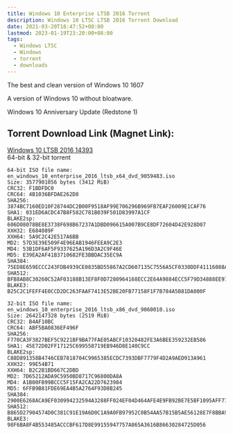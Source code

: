 ```yaml
---
title: Windows 10 Enterprise LTSB 2016 Torrent
description: Windows 10 LTSC LTSB 2016 Torrent Download
date: 2021-03-20T18:47:52+08:00
lastmod: 2023-01-19T23:20:00+08:00
tags:
  - Windows LTSC
  - Windows
  - torrent
  - downloads
---
```

The best and clean version of Windows 10 1607

A version of Windows 10 without bloatware.

Windows 10 Anniversary Update (Redstone 1)

## Torrent Download Link (Magnet Link):

[Windows 10 LTSB 2016 14393](magnet:?xt=urn:btih:FCFE32A99B765C178E894BDF6C2FBE95D3683145)\
64-bit & 32-bit torrent

```
64-bit ISO file name: en_windows_10_enterprise_2016_ltsb_x64_dvd_9059483.iso
Size: 3577901056 bytes (3412 MiB)
CRC32: F1BDFDC0
CRC64: 4B1036BFDAE262D8
SHA256: 3874BC7160ED10F28744DC2B00F9518AF99E706296B969FB7EAF26009E1CAF76
SHA1: 031ED6ACDC47B8F582C781B039F501D83997A1CF
BLAKE2sp: 606D08078BE8E3738F698B67237A1DBD096615A007B9CE8DF72604D42E928D07
XXH32: E684089F
XXH64: 5A9C2C42E517A6BB
MD2: 57D3E39E509F4E96EAB1946FEEA9C2E3
MD4: 53B1DF6AF5F9337625A196D3A2C9F46E
MD5: E39EA2AF41B3710682FE3BBDAC35EC9A
SHA384: 75ED8E659ECCC243FDB4939CE0835BD55867A2CD607135C7556A5CF0330DDF41116088A93EF23BAA31C104A20B52D97D
SHA512: BFB8AB8C30260C52AF03188B13EF8F0D7280964168ECC2E64A9884ECC5F79D34888EE975D4BAC38C642F13662CC1E8737EEC2F137EC78FB0FA80F620F14BAEE5
BLAKE3: B25C2C1FEFF4E0CCD2DC263FAAF7413E52BE20FB77158F1F7B784A5B81DA000F
```
```
32-bit ISO file name: en_windows_10_enterprise_2016_ltsb_x86_dvd_9060010.iso
Size: 2642147328 bytes (2519 MiB)
CRC32: B4AF10BC
CRC64: ABF5BA0836EF496F
SHA256: F770CA3F3827BEF5C9221BF9BA77FAE05ABCF10320482FE3A6BEE359232EB586
SHA1: 45E72D02FF17125C699558719EB946D8E140C9CC
BLAKE2sp: C88D891358B4746CEB7818704C9965385ECDC7393DBF7779F4D2A9AED913A961
XXH32: 99E54B71
XXH64: B2C2B1BD667C2DBD
MD2: 7D65212ADA9C5950BD8717C96800DA8A
MD4: A1B00FB99BCCC5F15FA2CA22D7623984
MD5: 6FFB9B81FDE69EA4B5A2764F93D8B245
SHA384: 2900E6268ACA9EF030994232594A3288FF024EF04D464AFE4E9FB92BE7E5BF1095AFF775234AB729CBEC455177E861E0
SHA512: B865D27904574D0C381C91E19A6D0C1A9A0FB97952C0B54AA57B15B5AE56128E7F8BBA9293C8563A3BA352E30CB1AC9DD3F2270F1D6C34E4751C13265C7979F3
BLAKE3: 98F6BA8F4B553485ACCCBF617D8E99155947757A865A3616B86630284725D056
```